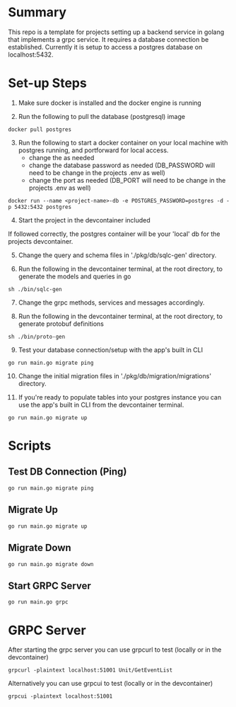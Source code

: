 # Summary

This repo is a template for projects setting up a backend service in golang that implements a grpc service. It requires a database connection be established. Currently it is setup to access a postgres database on localhost:5432.

# Set-up Steps

1. Make sure docker is installed and the docker engine is running

2. Run the following to pull the database (postgresql) image 
```shell
docker pull postgres
```

3. Run the following to start a docker container on your local machine with postgres running, and portforward for local access.
    - change the <project-name> as needed
    - change the database password as needed (DB_PASSWORD will need to be change in the projects .env as well)
    - change the port as needed (DB_PORT will need to be change in the projects .env as well)
```shell
docker run --name <project-name>-db -e POSTGRES_PASSWORD=postgres -d -p 5432:5432 postgres
```

4. Start the project in the devcontainer included

If followed correctly, the postgres container will be your 'local' db for the projects devcontainer.

5. Change the query and schema files in './pkg/db/sqlc-gen' directory.

6. Run the following in the devcontainer terminal, at the root directory, to generate the models and queries in go
```shell
sh ./bin/sqlc-gen
```

7. Change the grpc methods, services and messages accordingly.

8. Run the following in the devcontainer terminal, at the root directory, to generate protobuf definitions
```shell
sh ./bin/proto-gen
```

9. Test your database connection/setup with the app's built in CLI
```shell
go run main.go migrate ping
```

10. Change the initial migration files in './pkg/db/migration/migrations' directory.

11. If you're ready to populate tables into your postgres instance you can use the app's built in CLI from the devcontainer terminal.

```shell
go run main.go migrate up
```

# Scripts
## Test DB Connection (Ping)
```shell
go run main.go migrate ping
```

## Migrate Up
```shell
go run main.go migrate up
```

## Migrate Down
```shell
go run main.go migrate down
```

## Start GRPC Server
```shell
go run main.go grpc
```

# GRPC Server

After starting the grpc server you can use grpcurl to test (locally or in the devcontainer)
```shell
grpcurl -plaintext localhost:51001 Unit/GetEventList
```

Alternatively you can use grpcui to test (locally or in the devcontainer)
```shell
grpcui -plaintext localhost:51001
```
